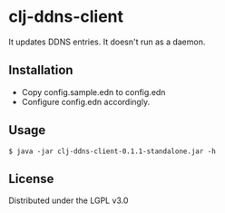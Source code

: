 # clj-ddns-client

It updates DDNS entries. It doesn't run as a daemon.

## Installation

* Copy config.sample.edn to config.edn
* Configure config.edn accordingly.

## Usage

```
$ java -jar clj-ddns-client-0.1.1-standalone.jar -h
```

## License

Distributed under the LGPL v3.0
